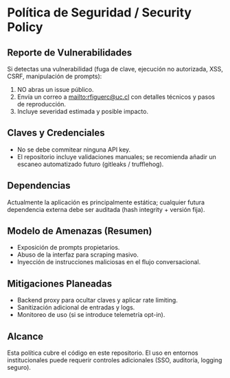 # Política de Seguridad / Security Policy

## Reporte de Vulnerabilidades

Si detectas una vulnerabilidad (fuga de clave, ejecución no autorizada, XSS, CSRF, manipulación de prompts):

1. NO abras un issue público.
2. Envía un correo a <mailto:rfiguerc@uc.cl> con detalles técnicos y pasos de reproducción.
3. Incluye severidad estimada y posible impacto.

## Claves y Credenciales

- No se debe commitear ninguna API key.
- El repositorio incluye validaciones manuales; se recomienda añadir un escaneo automatizado futuro (gitleaks / trufflehog).

## Dependencias

Actualmente la aplicación es principalmente estática; cualquier futura dependencia externa debe ser auditada (hash integrity + versión fija).

## Modelo de Amenazas (Resumen)

- Exposición de prompts propietarios.
- Abuso de la interfaz para scraping masivo.
- Inyección de instrucciones maliciosas en el flujo conversacional.

## Mitigaciones Planeadas

- Backend proxy para ocultar claves y aplicar rate limiting.
- Sanitización adicional de entradas y logs.
- Monitoreo de uso (si se introduce telemetría opt-in).

## Alcance

Esta política cubre el código en este repositorio. El uso en entornos institucionales puede requerir controles adicionales (SSO, auditoría, logging seguro).

